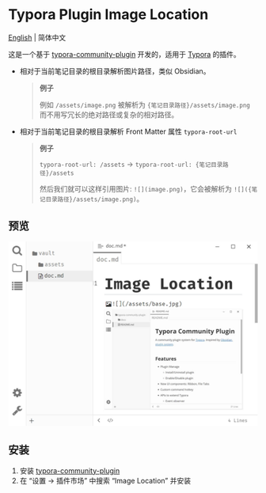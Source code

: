 # Typora Plugin Image Location

[English](./README.md) | 简体中文

这是一个基于 [typora-community-plugin][core] 开发的，适用于 [Typora](https://typora.io) 的插件。

- 相对于当前笔记目录的根目录解析图片路径，类似 Obsidian。

  > **例子**
  >
  > 例如 `/assets/image.png` 被解析为 `{笔记目录路径}/assets/image.png` 而不用写冗长的绝对路径或复杂的相对路径。

- 相对于当前笔记目录的根目录解析 Front Matter 属性 `typora-root-url`

  > **例子**
  >
  > `typora-root-url: /assets` → `typora-root-url: {笔记目录路径}/assets`
  >
  > 然后我们就可以这样引用图片: `![](image.png)`，它会被解析为 `![]({笔记目录路径}/assets/image.png)`。

## 预览

![](./docs/assets/base.jpg)

## 安装

1. 安装 [typora-community-plugin][core]
2. 在 “设置 -> 插件市场” 中搜索 “Image Location” 并安装



[core]: https://github.com/typora-community-plugin/typora-community-plugin

